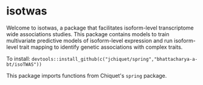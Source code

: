 # isotwas
Welcome to isotwas, a package that facilitates isoform-level transcriptome wide associations studies.
This package contains models to train multivariate predictive models of isoform-level expression and
run isoform-level trait mapping to identify genetic associations with complex traits.

To install: `devtools::install_github(c("jchiquet/spring","bhattacharya-a-bt/isoTWAS"))`

This package imports functions from Chiquet's `spring` package.
